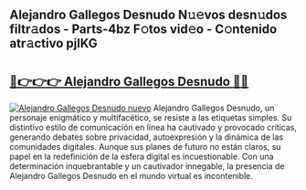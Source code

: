 ## Alejandro Gallegos Desnudo N𝚞𝚎vos desn𝚞dos filtr𝚊dos - Parts-4bz F𝚘tos vid𝚎o - C𝚘ntenido atr𝚊ctivo pjlKG

# <h2><a href="http://mb4tdo.tromn.icu/?c=Alejandro+Gallegos+Desnudo">🔗👉👉👉 Alejandro Gallegos Desnudo 🔗🔗</a></h2>

[![Alejandro Gallegos Desnudo nuevo](https://i.imgur.com/pEAQMta.gif)](http://mb4tdo.tromn.icu/?c=Alejandro+Gallegos+Desnudo)
Alejandro Gallegos Desnudo, un personaje enigmático y multifacético, se resiste a las etiquetas simples. Su distintivo estilo de comunicación en línea ha cautivado y provocado críticas, generando debates sobre privacidad, autoexpresión y la dinámica de las comunidades digitales. Aunque sus planes de futuro no están claros, su papel en la redefinición de la esfera digital es incuestionable. Con una determinación inquebrantable y un cautivador innegable, la presencia de Alejandro Gallegos Desnudo en el mundo virtual es incontenible.

